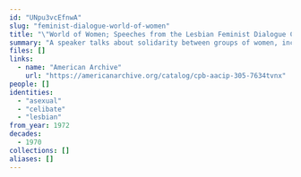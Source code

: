 ```yaml
---
id: "UNpu3vcEfnwA"
slug: "feminist-dialogue-world-of-women"
title: "\"World of Women; Speeches from the Lesbian Feminist Dialogue Conference\""
summary: "A speaker talks about solidarity between groups of women, including celibates, asexuals, and virgins"
files: []
links:
  - name: "American Archive"
    url: "https://americanarchive.org/catalog/cpb-aacip-305-7634tvnx"
people: []
identities:
  - "asexual"
  - "celibate"
  - "lesbian"
from_year: 1972
decades:
  - 1970
collections: []
aliases: []
---
```

